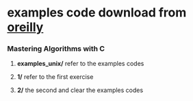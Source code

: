 # examples code download from [oreilly](http://examples.oreilly.com/9781565924536/)

### Mastering Algorithms with C

1. **examples_unix/** refer to the examples codes

2. **1/** refer to the first exercise

3. **2/** the second and clear the examples codes
